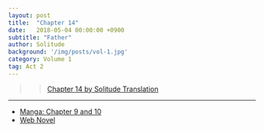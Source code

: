 ```yaml
---
layout: post
title:  "Chapter 14"
date:   2018-05-04 00:00:00 +0900
subtitle: "Father"
author: Solitude
background: '/img/posts/vol-1.jpg'
category: Volume 1
tag: Act 2
---
```


>> [Chapter 14 by Solitude Translation](https://solitudetranslation.wordpress.com/2020/05/14/shi-ni-modori-subete-wo-sukuu-tame-ni-saikyou-he-to-itaru-chapter-14-father/)

----

- [Manga: Chapter 9 and 10][manga-link]
- [Web Novel][novel-link]

[manga-link]: https://mangadex.org/title/41744/shi-ni-modori-subete-wo-sukuu-tame-ni-saikyou-he-to-itaru
[novel-link]: https://ncode.syosetu.com/n0569es/14/